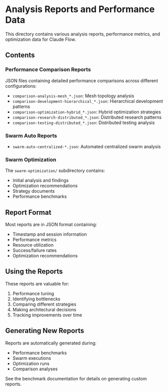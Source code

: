 # Analysis Reports and Performance Data

This directory contains various analysis reports, performance metrics, and optimization data for Claude Flow.

## Contents

### Performance Comparison Reports
JSON files containing detailed performance comparisons across different configurations:
- `comparison-analysis-mesh_*.json`: Mesh topology analysis
- `comparison-development-hierarchical_*.json`: Hierarchical development patterns
- `comparison-optimization-hybrid_*.json`: Hybrid optimization strategies
- `comparison-research-distributed_*.json`: Distributed research patterns
- `comparison-testing-distributed_*.json`: Distributed testing analysis

### Swarm Auto Reports
- `swarm-auto-centralized-*.json`: Automated centralized swarm analysis

### Swarm Optimization
The `swarm-optimization/` subdirectory contains:
- Initial analysis and findings
- Optimization recommendations
- Strategy documents
- Performance benchmarks

## Report Format

Most reports are in JSON format containing:
- Timestamp and session information
- Performance metrics
- Resource utilization
- Success/failure rates
- Optimization recommendations

## Using the Reports

These reports are valuable for:
1. Performance tuning
2. Identifying bottlenecks
3. Comparing different strategies
4. Making architectural decisions
5. Tracking improvements over time

## Generating New Reports

Reports are automatically generated during:
- Performance benchmarks
- Swarm executions
- Optimization runs
- Comparison analyses

See the benchmark documentation for details on generating custom reports.
